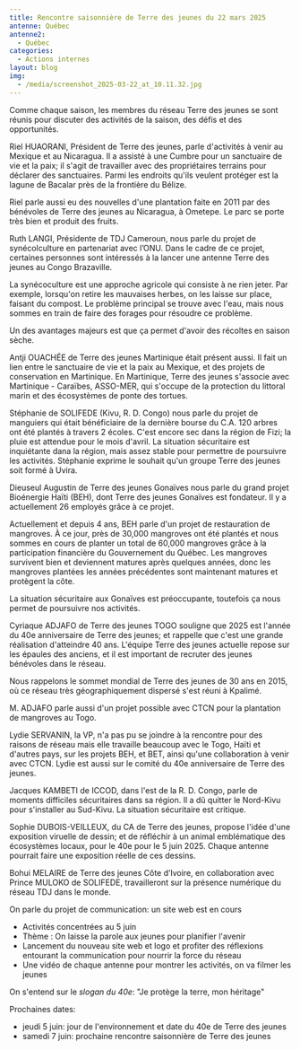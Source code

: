 ```yaml
---
title: Rencontre saisonnière de Terre des jeunes du 22 mars 2025
antenne: Québec
antenne2:
  - Québec
categories:
  - Actions internes
layout: blog
img:
  - /media/screenshot_2025-03-22_at_10.11.32.jpg
---
```

Comme chaque saison, les membres du réseau Terre des jeunes se sont réunis pour discuter des activités de la saison, des défis et des opportunités.

Riel HUAORANI, Président de Terre des jeunes, parle d'activités à venir au Mexique et au Nicaragua. Il a assisté à une Cumbre pour un sanctuaire de vie et la paix; il s'agit de travailler avec des propriétaires terrains pour déclarer des sanctuaires. Parmi les endroits qu'ils veulent protéger est la lagune de Bacalar près de la frontière du Bélize.

Riel parle aussi eu des nouvelles d'une plantation faite en 2011 par des bénévoles de Terre des jeunes au Nicaragua, à Ometepe. Le parc se porte très bien et produit des fruits.

Ruth LANGI, Présidente de TDJ Cameroun, nous parle du projet de synécolculture en partenariat avec l’ONU. Dans le cadre de ce projet, certaines personnes sont intéressés à la lancer une antenne Terre des jeunes au Congo Brazaville.

La synécoculture est une approche agricole qui consiste à ne rien jeter. Par exemple, lorsqu'on retire les mauvaises herbes, on les laisse sur place, faisant du compost. Le problème principal se trouve avec l'eau, mais nous sommes en train de faire des forages pour résoudre ce problème.

Un des avantages majeurs est que ça permet d'avoir des récoltes en saison sèche.

Antji OUACHÉE de Terre des jeunes Martinique était présent aussi. Il fait un lien entre le sanctuaire de vie et la paix au Mexique, et des projets de conservation en Martinique. En Martinique, Terre des jeunes s'associe avec Martinique - Caraïbes, ASSO-MER, qui s'occupe de la protection du littoral marin et des écosystèmes de ponte des tortues.

Stéphanie de SOLIFEDE (Kivu, R. D. Congo) nous parle du projet de manguiers qui était bénéficiaire de la dernière bourse du C.A. 120 arbres ont été plantés à travers 2 écoles. C'est encore sec dans la région de Fizi; la pluie est attendue pour le mois d'avril. La situation sécuritaire est inquiétante dana la région, mais assez stable pour permettre de poursuivre les activités. Stéphanie exprime le souhait qu'un groupe Terre des jeunes soit formé à Uvira.

Dieuseul Augustin de Terre des jeunes Gonaïves nous parle du grand projet Bioénergie Haïti (BEH), dont Terre des jeunes Gonaïves est fondateur. Il y a actuellement 26 employés grâce à ce projet.

Actuellement et depuis 4 ans, BEH parle d'un projet de restauration de mangroves. À ce jour, près de 30,000 mangroves ont été plantés et nous sommes en cours de planter un total de 60,000 mangroves grâce à la participation financière du Gouvernement du Québec. Les mangroves survivent bien et deviennent matures après quelques années, donc les mangroves plantées les années précédentes sont maintenant matures et protègent la côte.

La situation sécuritaire aux Gonaïves est préoccupante, toutefois ça nous permet de poursuivre nos activités.

Cyriaque ADJAFO de Terre des jeunes TOGO souligne que 2025 est l'année du 40e anniversaire de Terre des jeunes; et rappelle que c'est une grande réalisation d'atteindre 40 ans. L'équipe Terre des jeunes actuelle repose sur les épaules des anciens, et il est important de recruter des jeunes bénévoles dans le réseau.

Nous rappelons le sommet mondial de Terre des jeunes de 30 ans en 2015, où ce réseau très géographiquement dispersé s'est réuni à Kpalimé.

M. ADJAFO parle aussi d'un projet possible avec CTCN pour la plantation de mangroves au Togo.

Lydie SERVANIN, la VP, n'a pas pu se joindre à la rencontre pour des raisons de réseau mais elle travaille beaucoup avec le Togo, Haïti et d'autres pays, sur les projets BEH, et BET, ainsi qu'une collaboration à venir avec CTCN. Lydie est aussi sur le comité du 40e anniversaire de Terre des jeunes.

Jacques KAMBETI de ICCOD, dans l'est de la R. D. Congo, parle de moments difficiles sécuritaires dans sa région. Il a dû quitter le Nord-Kivu pour s'installer au Sud-Kivu. La situation sécuritaire est critique.

Sophie DUBOIS-VEILLEUX, du CA de Terre des jeunes, propose l'idée d'une exposition viruelle de dessin; et de réfléchir à un animal emblématique des écosystèmes locaux, pour le 40e pour le 5 juin 2025. Chaque antenne pourrait faire une exposition réelle de ces dessins.

Bohui MELAIRE de Terre des jeunes Côte d’Ivoire, en collaboration avec Prince MULOKO de SOLIFEDE, travailleront sur la présence numérique du réseau TDJ dans le monde.

On parle du projet de communication: un site web est en cours

* Activités concentrées au 5 juin
* Thème : On laisse la parole aux jeunes pour planifier l'avenir
* Lancement du nouveau site web et logo et profiter des réflexions entourant la communication pour nourrir la force du réseau
* Une vidéo de chaque antenne pour montrer les activités, on va filmer les jeunes

On s'entend sur le *slogan du 40e*: "Je protège la terre, mon héritage"

Prochaines dates:

* jeudi 5 juin: jour de l'environnement et date du 40e de Terre des jeunes
* samedi 7 juin: prochaine rencontre saisonnière de Terre des jeunes
